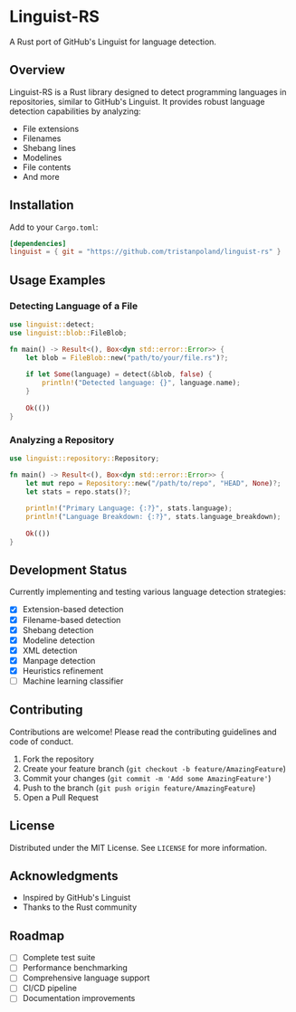 # Linguist-RS

A Rust port of GitHub's Linguist for language detection.

## Overview

Linguist-RS is a Rust library designed to detect programming languages in repositories, similar to GitHub's Linguist. It provides robust language detection capabilities by analyzing:

- File extensions
- Filenames
- Shebang lines
- Modelines
- File contents
- And more

## Installation

Add to your `Cargo.toml`:

```toml
[dependencies]
linguist = { git = "https://github.com/tristanpoland/linguist-rs" }
```

## Usage Examples

### Detecting Language of a File

```rust
use linguist::detect;
use linguist::blob::FileBlob;

fn main() -> Result<(), Box<dyn std::error::Error>> {
    let blob = FileBlob::new("path/to/your/file.rs")?;
    
    if let Some(language) = detect(&blob, false) {
        println!("Detected language: {}", language.name);
    }
    
    Ok(())
}
```

### Analyzing a Repository

```rust
use linguist::repository::Repository;

fn main() -> Result<(), Box<dyn std::error::Error>> {
    let mut repo = Repository::new("/path/to/repo", "HEAD", None)?;
    let stats = repo.stats()?;
    
    println!("Primary Language: {:?}", stats.language);
    println!("Language Breakdown: {:?}", stats.language_breakdown);
    
    Ok(())
}
```

## Development Status

Currently implementing and testing various language detection strategies:

- [x] Extension-based detection
- [x] Filename-based detection
- [x] Shebang detection
- [x] Modeline detection
- [x] XML detection
- [x] Manpage detection
- [x] Heuristics refinement
- [ ] Machine learning classifier

## Contributing

Contributions are welcome! Please read the contributing guidelines and code of conduct.

1. Fork the repository
2. Create your feature branch (`git checkout -b feature/AmazingFeature`)
3. Commit your changes (`git commit -m 'Add some AmazingFeature'`)
4. Push to the branch (`git push origin feature/AmazingFeature`)
5. Open a Pull Request

## License

Distributed under the MIT License. See `LICENSE` for more information.

## Acknowledgments

- Inspired by GitHub's Linguist
- Thanks to the Rust community

## Roadmap

- [ ] Complete test suite
- [ ] Performance benchmarking
- [ ] Comprehensive language support
- [ ] CI/CD pipeline
- [ ] Documentation improvements
